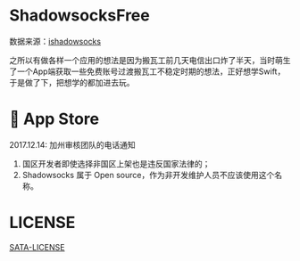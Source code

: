 # ShadowsocksFree
数据来源：[ishadowsocks](https://go.ishadowx.net)

之所以有做各样一个应用的想法是因为搬瓦工前几天电信出口炸了半天，当时萌生了一个App端获取一些免费账号过渡搬瓦工不稳定时期的想法，正好想学Swift，于是做了下，把想学的都加进去玩。

#  App Store
2017.12.14: 加州审核团队的电话通知

1. 国区开发者即使选择非国区上架也是违反国家法律的；
2. Shadowsocks 属于 Open source，作为非开发维护人员不应该使用这个名称。

# LICENSE
[SATA-LICENSE][907fa31f]

  [907fa31f]: ./LICENSE "LICENSE"
